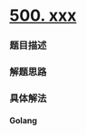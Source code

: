 # [500. xxx](https://leetcode-cn.com/problems/recover-binary-search-tree)

### 题目描述


### 解题思路


### 具体解法

<!-- tabs:start -->

#### **Golang**
```go

```

<!-- tabs:end -->

